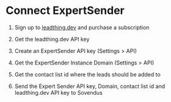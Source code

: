 # Connect ExpertSender

1. Sign up to [leadthing.dev](https://leadthing.dev) and purchase a subscription

2. Get the leadthing.dev API key

3. Create an ExpertSender API key (Settings > API)

4. Get the ExpertSender Instance Domain (Settings > API)

5. Get the contact list id where the leads should be added to

6. Send the Expert Sender API key, Domain, contact list id and leadthing.dev API key to Sovendus